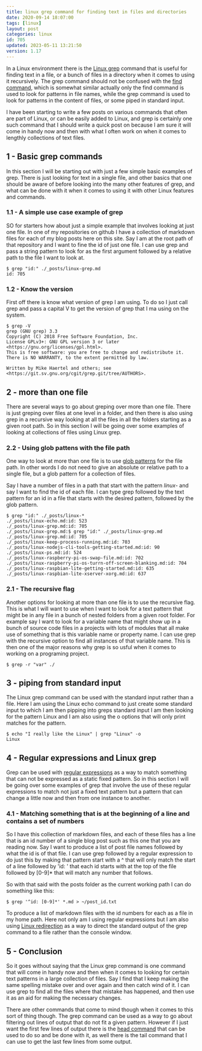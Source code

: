 ```yaml
---
title: linux grep command for finding text in files and directories
date: 2020-09-14 18:07:00
tags: [linux]
layout: post
categories: linux
id: 705
updated: 2023-05-11 13:21:50
version: 1.17
---
```


In a Linux environment there is the [Linux grep](https://man7.org/linux/man-pages/man1/grep.1.html) command that is useful for finding text in a file, or a bunch of files in a directory when it comes to using it recursively. The grep command should not be confused with the [find command](/2020/09/23/linux-find/), which is somewhat similar actually only the find command is used to look for patterns in file names, while the grep command is used to look for patterns in the content of files, or some piped in standard input.

I have been starting to write a few posts on various commands that often are part of Linux, or can be easily added to Linux, and grep is certainly one such command that I should write a quick post on because I am sure it will come in handy now and then with what I often work on when it comes to lengthly collections of text files.

<!-- more -->

## 1 - Basic grep commands

In this section I will be starting out with just a few simple basic examples of grep. There is just looking for text in a single file, and other basics that one should be aware of before looking into the many other features of grep, and what can be done with it when it comes to using it with other Linux features and commands.

### 1.1 - A simple use case example of grep

SO for starters how about just a simple example that involves looking at just one file. In one of my repositories on github I have a collection of markdown files for each of my blog posts here on this site. Say I am at the root path of that repository and I want to fine the id of just one file. I can use grep and pass a string pattern to look for as the first argument followed by a relative path to the file I want to look at.

```
$ grep "id:" ./_posts/linux-grep.md
id: 705
```

### 1.2 - Know the version

First off there is know what version of grep I am using. To do so I just call grep and pass a capital V to get the version of grep that I ma using on the system.

```
$ grep -V
grep (GNU grep) 3.3
Copyright (C) 2018 Free Software Foundation, Inc.
License GPLv3+: GNU GPL version 3 or later <https://gnu.org/licenses/gpl.html>.
This is free software: you are free to change and redistribute it.
There is NO WARRANTY, to the extent permitted by law.
 
Written by Mike Haertel and others; see
<https://git.sv.gnu.org/cgit/grep.git/tree/AUTHORS>.
```

## 2 - more than one file

There are several ways to go about greping over more than one file. There is just greping over files at one level in a folder, and then there is also using grep in a recursive way looking at all the files in all the folders starting as a given root path. So in this section I will be going over some examples of looking at collections of files using Linux grep.

### 2.2 - Using glob pattens with the file path

One way to look at more than one file is to use [glob patterns](https://en.wikipedia.org/wiki/Glob_%28programming%29) for the file path. In other words I do not need to give an absolute or relative path to a single file, but a glob pattern for a collection of files.

Say I have a number of files in a path that start with the pattern _linux-_ and say I want to find the id of each file. I can type grep followed by the text pattern for an id in a file that starts with the desired pattern, followed by the glob pattern.

```
$ grep "id:" ./_posts/linux-*
./_posts/linux-echo.md:id: 523
./_posts/linux-grep.md:id: 705
./_posts/linux-grep.md:$ grep "id:" ./_posts/linux-grep.md
./_posts/linux-grep.md:id: 705
./_posts/linux-keep-process-running.md:id: 703
./_posts/linux-nodejs-cli-tools-getting-started.md:id: 90
./_posts/linux-ps.md:id: 524
./_posts/linux-raspberry-pi-os-swap-file.md:id: 702
./_posts/linux-raspberry-pi-os-turrn-off-screen-blanking.md:id: 704
./_posts/linux-raspbian-lite-getting-started.md:id: 635
./_posts/linux-raspbian-lite-xserver-xorg.md:id: 637
```

### 2.1 - The recursive flag

Another options for looking at more than one file is to use the recursive flag. This is what I will want to use when I want to look for a text pattern that might be in any file in a bunch of nested folders from a given root folder. For example say I want to look for a variable name that might show up in a bunch of source code files in a projects with lots of modules that all make use of something that is this variable name or property name. I can use grep with the recursive option to find all instances of that variable name. This is then one of the major reasons why grep is so usful when it comes to working on a programing project.

```
$ grep -r "var" ./
```

## 3 - piping from standard input

The Linux grep command can be used with the standard input rather than a file. Here I am using the Linux echo command to just create some standard input to which I am then pipping into greps standard input I am then looking for the pattern Linux and I am also using the o options that will only print matches for the pattern.

```
$ echo "I really like the Linux" | grep "Linux" -o
Linux
```

## 4 - Regular expressions and Linux grep

Grep can be used with [regular expressions](http://www.robelle.com/smugbook/regexpr.html) as a way to match something that can not be expressed as a static fixed pattern. So in this section I will be going over some examples of grep that involve the use of these regular expressions to match not just a fixed text pattern but a pattern that can change a little now and then from one instance to another.

### 4.1 - Matching something that is at the beginning of a line and contains a set of numbers

So I have this collection of markdown files, and each of these files has a line that is an id number of a single blog post such as this one that you are reading now. Say I want to produce a list of post file names followed by what the id is of that file. I can use grep followed by a regular expression to do just this by making that pattern start with a \^ that will only match the start of a line followed by \'id: \' that each id starts with at the top of the file followed by \[0-9\]\* that will match any number that follows.

So with that said with the posts folder as the current working path I can do something like this:

```
$ grep '^id: [0-9]*' *.md > ~/post_id.txt
```

To produce a list of markdown files with the id numbers for each as a file in my home path. Here not only am I using regular expressions but I am also using [Linux redirection](/2020/10/02/linux-redirection/) as a way to direct the standard output of the grep command to a file rather than the console window.


## 5 - Conclusion

So it goes without saying that the Linux grep command is one command that will come in handy now and then when it comes to looking for certain text patterns in a large collection of files. Say I find that I keep making the same spelling mistake over and over again and then catch wind of it. I can use grep to find all the files where that mistake has happened, and then use it as an aid for making the necessary changes.

There are other commands that come to mind though when it comes to this sort of thing though. The grep command can be used as a way to go about filtering out lines of output that do not fit a given pattern. However if I just want the first few lines of output there is the [head command](/2021/03/10/linux-head/) that can be used to do so and be done with it, as well there is the tail command that I can use to get the last few lines from some output.


